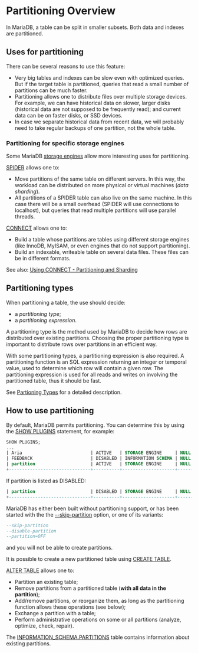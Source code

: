 # Partitioning Overview

In MariaDB, a table can be split in smaller subsets. Both data and indexes are partitioned.

## Uses for partitioning

There can be several reasons to use this feature:

- Very big tables and indexes can be slow even with optimized queries. But if the target table is partitioned, queries that read a small number of partitions can be much faster.
- Partitioning allows one to distribute files over multiple storage devices. For example, we can have historical data on slower, larger disks (historical data are not supposed to be frequently read); and current data can be on faster disks, or SSD devices.
- In case we separate historical data from recent data, we will probably need to take regular backups of one partition, not the whole table.

### Partitioning for specific storage engines

Some MariaDB [storage engines](/columns-storage-engines-and-plugins/storage-engines/) allow more interesting uses for partitioning.

[SPIDER](/columns-storage-engines-and-plugins/storage-engines/spider/) allows one to:

- Move partitions of the same table on different servers. In this way, the workload can be distributed on more physical or virtual machines (<em>data sharding</em>).
- All partitions of a SPIDER table can also live on the same machine. In this case there will be a small overhead (SPIDER will use connections to localhost), but queries that read multiple partitions will use parallel threads.

[CONNECT](/columns-storage-engines-and-plugins/storage-engines/connect/) allows one to:

- Build a table whose partitions are tables using different storage engines (like InnoDB, MyISAM, or even engines that do not support partitioning).
- Build an indexable, writeable table on several data files. These files can be in different formats.

See also: [Using CONNECT - Partitioning and Sharding](/columns-storage-engines-and-plugins/storage-engines/connect/using-connect/using-connect-partitioning-and-sharding/)

## Partitioning types

When partitioning a table, the use should decide:

- a <em>partitioning type</em>;
- a <em>partitioning expression</em>.

A partitioning type is the method used by MariaDB to decide how rows are distributed over existing partitions. Choosing the proper partitioning type is important to distribute rows over partitions in an efficient way.

With some partitioning types, a partitioning expression is also required. A partitioning function is an SQL expression returning an integer or temporal value, used to determine which row will contain a given row. The partitioning expression is used for all reads and writes on involving the partitioned table, thus it should be fast.

See [Partioning Types](/mariadb-administration/partitioning-tables/partitioning-types/) for a detailed description.

## How to use partitioning

By default, MariaDB permits partitioning. You can determine this by using the [SHOW PLUGINS](/sql-statements-structure/sql-statements/administrative-sql-statements/show/show-plugins/) statement, for example:

```sql
SHOW PLUGINS;
...
| Aria                          | ACTIVE   | STORAGE ENGINE     | NULL    | GPL     |
| FEEDBACK                      | DISABLED | INFORMATION SCHEMA | NULL    | GPL     |
| partition                     | ACTIVE   | STORAGE ENGINE     | NULL    | GPL     |
+-------------------------------+----------+--------------------+---------+---------+
```

If partition is listed as DISABLED:

```sql
| partition                     | DISABLED | STORAGE ENGINE     | NULL    | GPL     |
+-------------------------------+----------+--------------------+---------+---------+
```

MariaDB has either been built without partitioning support, or has been started with the the [--skip-partition](/kb/en/mysqld-options/#-skip-partition) option, or one of its variants:

```sql
--skip-partition
--disable-partition
--partition=OFF
```

and you will not be able to create partitions.

It is possible to create a new partitioned table using [CREATE TABLE](/sql-statements-structure/sql-statements/data-definition/create/create-table/).

[ALTER TABLE](/sql-statements-structure/sql-statements/data-definition/alter/alter-table/) allows one to:

- Partition an existing table;
- Remove partitions from a partitioned table (<strong>with all data in the partition</strong>);
- Add/remove partitions, or reorganize them, as long as the partitioning function allows these operations (see below);
- Exchange a partition with a table;
- Perform administrative operations on some or all partitions (analyze, optimize, check, repair).

The [INFORMATION_SCHEMA.PARTITIONS](/kb/en/information-schema-partitions-table/) table contains information about existing partitions.